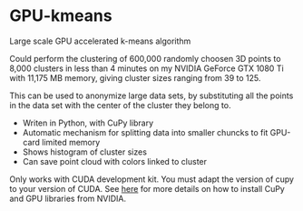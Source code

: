 # GPU-kmeans
Large scale GPU accelerated k-means algorithm

Could perform the clustering of 600,000 randomly choosen 3D points to 8,000 clusters in less than 4 minutes on my NVIDIA GeForce GTX 1080 Ti with 11,175 MB memory, giving cluster sizes ranging from 39 to 125.

This can be used to anonymize large data sets, by substituting all the points in the data set with the center of the cluster they belong to.

* Writen in Python, with CuPy library
* Automatic mechanism for splitting data into smaller chuncks to fit GPU-card limited memory
* Shows histogram of cluster sizes
* Can save point cloud with colors linked to cluster

Only works with CUDA development kit. You must adapt the version of cupy to your version of CUDA. See [here](https://docs.cupy.dev/en/stable/install.html) for more details on how to install CuPy and GPU libraries from NVIDIA.
